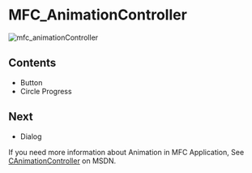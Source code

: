 # MFC_AnimationController

![mfc_animationController](https://user-images.githubusercontent.com/45839935/108186894-417e0680-7151-11eb-9cc0-bb780eb95bf3.gif)

## Contents
* Button
* Circle Progress

## Next
* Dialog

If you need more information about Animation in MFC Application, See [CAnimationController](https://docs.microsoft.com/ko-kr/cpp/mfc/reference/canimationcontroller-class?view=msvc-160) on MSDN.

